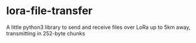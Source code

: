 # lora-file-transfer
A little python3 library to send and receive files over LoRa up to 5km away, transmitting in 252-byte chunks
